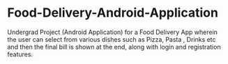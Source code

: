 # Food-Delivery-Android-Application
Undergrad Project (Android Application) for a Food Delivery App wherein the user can select from various dishes such as Pizza, Pasta , Drinks etc and then the final bill is shown at the end, along with login and registration features.
